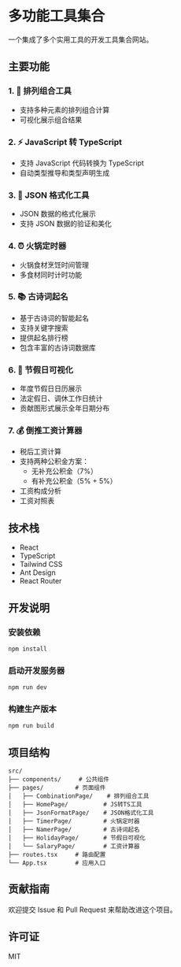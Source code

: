 # 多功能工具集合

一个集成了多个实用工具的开发工具集合网站。

## 主要功能

### 1. 🔄 排列组合工具

- 支持多种元素的排列组合计算
- 可视化展示组合结果

### 2. ⚡ JavaScript 转 TypeScript

- 支持 JavaScript 代码转换为 TypeScript
- 自动类型推导和类型声明生成

### 3. 📝 JSON 格式化工具

- JSON 数据的格式化展示
- 支持 JSON 数据的验证和美化

### 4. ⏰ 火锅定时器

- 火锅食材烹饪时间管理
- 多食材同时计时功能

### 5. 📚 古诗词起名

- 基于古诗词的智能起名
- 支持关键字搜索
- 提供起名排行榜
- 包含丰富的古诗词数据库

### 6. 📅 节假日可视化

- 年度节假日日历展示
- 法定假日、调休工作日统计
- 贡献图形式展示全年日期分布

### 7. 💰 倒推工资计算器

- 税后工资计算
- 支持两种公积金方案：
  - 无补充公积金（7%）
  - 有补充公积金（5% + 5%）
- 工资构成分析
- 工资对照表

## 技术栈

- React
- TypeScript
- Tailwind CSS
- Ant Design
- React Router

## 开发说明

### 安装依赖

```bash
npm install
```

### 启动开发服务器

```bash
npm run dev
```

### 构建生产版本

```bash
npm run build
```

## 项目结构

```
src/
├── components/     # 公共组件
├── pages/         # 页面组件
│   ├── CombinationPage/    # 排列组合工具
│   ├── HomePage/          # JS转TS工具
│   ├── JsonFormatPage/    # JSON格式化工具
│   ├── TimerPage/         # 火锅定时器
│   ├── NamerPage/         # 古诗词起名
│   ├── HolidayPage/       # 节假日可视化
│   └── SalaryPage/        # 工资计算器
├── routes.tsx     # 路由配置
└── App.tsx        # 应用入口
```

## 贡献指南

欢迎提交 Issue 和 Pull Request 来帮助改进这个项目。

## 许可证

MIT
